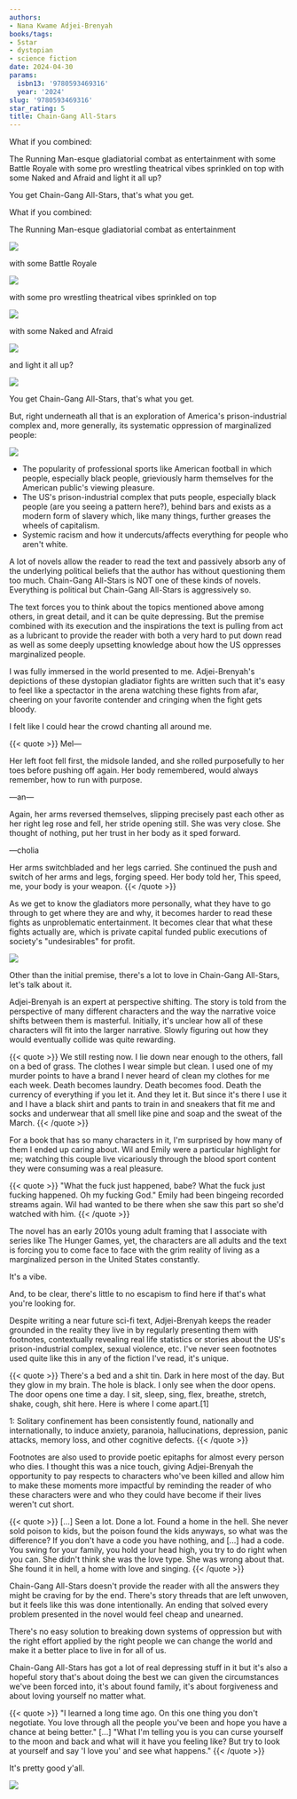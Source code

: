 ```yaml
---
authors:
- Nana Kwame Adjei-Brenyah
books/tags:
- 5star
- dystopian
- science fiction
date: 2024-04-30
params:
  isbn13: '9780593469316'
  year: '2024'
slug: '9780593469316'
star_rating: 5
title: Chain-Gang All-Stars
---
```


What if you combined:

The Running Man-esque gladiatorial combat as entertainment with some Battle Royale with some pro wrestling theatrical vibes sprinkled on top with some Naked and Afraid and light it all up?

You get Chain-Gang All-Stars, that's what you get.

<!--more-->

What if you combined:

The Running Man-esque gladiatorial combat as entertainment

![](bodycheck)

with some Battle Royale

![](gun)

with some pro wrestling theatrical vibes sprinkled on top

![](spooky)

with some Naked and Afraid

![](pure)

and light it all up?

![](firebomb)

You get Chain-Gang All-Stars, that's what you get.

But, right underneath all that is an exploration of America's prison-industrial complex and, more generally, its systematic oppression of marginalized people:

![](oh)

- The popularity of professional sports like American football in which people, especially black people, grieviously harm themselves for the American public's viewing pleasure.
- The US's prison-industrial complex that puts people, especially black people (are you seeing a pattern here?), behind bars and exists as a modern form of slavery which, like many things, further greases the wheels of capitalism.
- Systemic racism and how it undercuts/affects everything for people who aren't white.

A lot of novels allow the reader to read the text and passively absorb any of the underlying political beliefs that the author has without questioning them too much. Chain-Gang All-Stars is NOT one of these kinds of novels. Everything is political but Chain-Gang All-Stars is aggressively so.

The text forces you to think about the topics mentioned above among others, in great detail, and it can be quite depressing. But the premise combined with its execution and the inspirations the text is pulling from act as a lubricant to provide the reader with both a very hard to put down read as well as some deeply upsetting knowledge about how the US oppresses marginalized people.

I was fully immersed in the world presented to me. Adjei-Brenyah's depictions of these dystopian gladiator fights are written such that it's easy to feel like a spectactor in the arena watching these fights from afar, cheering on your favorite contender and cringing when the fight gets bloody.

I felt like I could hear the crowd chanting all around me.

{{< quote >}}
Mel—

Her left foot fell first, the midsole landed, and she rolled purposefully to her toes before pushing off again. Her body remembered, would always remember, how to run with purpose.

—an—

Again, her arms reversed themselves, slipping precisely past each other as her right leg rose and fell, her stride opening still. She was very close. She thought of nothing, put her trust in her body as it sped forward.

—cholia

Her arms switchbladed and her legs carried. She continued the push and switch of her arms and legs, forging speed. Her body told her, This speed, me, your body is your weapon.
{{< /quote >}}

As we get to know the gladiators more personally, what they have to go through to get where they are and why, it becomes harder to read these fights as unproblematic entertainment. It becomes clear that what these fights actually are, which is private capital funded public executions of society's "undesirables" for profit.

![](ohno)

Other than the initial premise, there's a lot to love in Chain-Gang All-Stars, let's talk about it.

Adjei-Brenyah is an expert at perspective shifting. The story is told from the perspective of many different characters and the way the narrative voice shifts between them is masterful. Initially, it's unclear how all of these characters will fit into the larger narrative. Slowly figuring out how they would eventually collide was quite rewarding.

{{< quote >}}
We still resting now. I lie down near enough to the others, fall on a bed of grass. The clothes I wear simple but clean. I used one of my murder points to have a brand I never heard of clean my clothes for me each week. Death becomes laundry. Death becomes food. Death the currency of everything if you let it. And they let it. But since it's there I use it and I have a black shirt and pants to train in and sneakers that fit me and socks and underwear that all smell like pine and soap and the sweat of the March.
{{< /quote >}}

For a book that has so many characters in it, I'm surprised by how many of them I ended up caring about. Wil and Emily were a particular highlight for me; watching this couple live vicariously through the blood sport content they were consuming was a real pleasure.

{{< quote >}}
"What the fuck just happened, babe? What the fuck just fucking happened. Oh my fucking God." Emily had been bingeing recorded streams again. Wil had wanted to be there when she saw this part so she'd watched with him.
{{< /quote >}}

The novel has an early 2010s young adult framing that I associate with series like The Hunger Games, yet, the characters are all adults and the text is forcing you to come face to face with the grim reality of living as a marginalized person in the United States constantly.

It's a vibe.

And, to be clear, there's little to no escapism to find here if that's what you're looking for.

Despite writing a near future sci-fi text, Adjei-Brenyah keeps the reader grounded in the reality they live in by regularly presenting them with footnotes, contextually revealing real life statistics or stories about the US's prison-industrial complex, sexual violence, etc. I've never seen footnotes used quite like this in any of the fiction I've read, it's unique.

{{< quote >}}
There's a bed and a shit tin. Dark in here most of the day. But they glow in my brain. The hole is black. I only see when the door opens. The door opens one time a day. I sit, sleep, sing, flex, breathe, stretch, shake, cough, shit here. Here is where I come apart.[1]

1: Solitary confinement has been consistently found, nationally and internationally, to induce anxiety, paranoia, hallucinations, depression, panic attacks, memory loss, and other cognitive defects.
{{< /quote >}}

Footnotes are also used to provide poetic epitaphs for almost every person who dies. I thought this was a nice touch, giving Adjei-Brenyah the opportunity to pay respects to characters who've been killed and allow him to make these moments more impactful by reminding the reader of who these characters were and who they could have become if their lives weren't cut short.

{{< quote >}}
[...] Seen a lot. Done a lot. Found a home in the hell. She never sold poison to kids, but the poison found the kids anyways, so what was the difference? If you don't have a code you have nothing, and [...] had a code. You swing for your family, you hold your head high, you try to do right when you can. She didn't think she was the love type. She was wrong about that. She found it in hell, a home with love and singing.
{{< /quote >}}

Chain-Gang All-Stars doesn't provide the reader with all the answers they might be craving for by the end. There's story threads that are left unwoven, but it feels like this was done intentionally. An ending that solved every problem presented in the novel would feel cheap and unearned.

There's no easy solution to breaking down systems of oppression but with the right effort applied by the right people we can change the world and make it a better place to live in for all of us.

Chain-Gang All-Stars has got a lot of real depressing stuff in it but it's also a hopeful story that's about doing the best we can given the circumstances we've been forced into, it's about found family, it's about forgiveness and about loving yourself no matter what.

{{< quote >}}
"I learned a long time ago. On this one thing you don't negotiate. You love through all the people you've been and hope you have a chance at being better." [...] "What I'm telling you is you can curse yourself to the moon and back and what will it have you feeling like? But try to look at yourself and say 'I love you' and see what happens."
{{< /quote >}}

It's pretty good y'all.

![](bye)